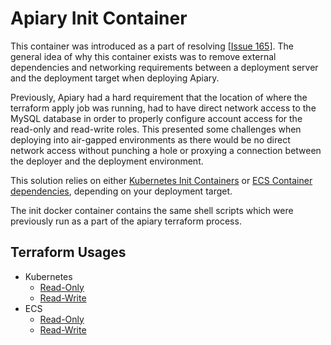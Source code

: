 # Apiary Init Container

This container was introduced as a part of resolving [[Issue 165](https://github.com/ExpediaGroup/apiary-data-lake/issues/165)]. 
The general idea of why this container exists was to remove external dependencies and networking requirements between a deployment server and the deployment target when deploying Apiary. 

Previously, Apiary had a hard requirement that the location of where the terraform apply job was running, had to have direct network access to the MySQL database in order to properly configure account access for the read-only and read-write roles. This presented some challenges when deploying into air-gapped environments as there would be no direct network access without punching a hole or proxying a connection between the deployer and the deployment environment.

This solution relies on either [Kubernetes Init Containers](https://kubernetes.io/docs/concepts/workloads/pods/init-containers/) or [ECS Container dependencies](https://aws.amazon.com/about-aws/whats-new/2019/03/amazon-ecs-introduces-enhanced-container-dependency-management/), depending on your deployment target.


The init docker container contains the same shell scripts which were previously run as a part of the apiary terraform process.


## Terraform Usages

- Kubernetes
  - [Read-Only](https://github.com/ExpediaGroup/apiary-data-lake/blob/master/k8s-readonly.tf#L40)
  - [Read-Write](https://github.com/ExpediaGroup/apiary-data-lake/blob/master/k8s-readwrite.tf#L40)
- ECS
  - [Read-Only](https://github.com/ExpediaGroup/apiary-data-lake/blob/master/templates/apiary-hms-readonly.json#L2)
  - [Read-Write](https://github.com/ExpediaGroup/apiary-data-lake/blob/master/templates/apiary-hms-readwrite.json#L2)
